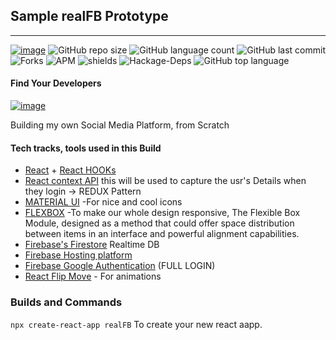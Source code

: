 ## Sample realFB Prototype
<hr >

[![image](https://img.shields.io/badge/License-MIT-yellow.svg)](https://opensource.org/licenses/MIT)
![GitHub repo size](https://img.shields.io/github/repo-size/OkomoJacob/realFB?color=green-yellow&logo=github&logoColor=blue) ![GitHub language count](https://img.shields.io/github/languages/count/OkomoJacob/realFB?logo=visual-studio-code) ![GitHub last commit](https://img.shields.io/github/last-commit/OkomoJacob/realFB?style=plastic&color=brightgreen) 
![Forks](https://img.shields.io/github/forks/OkomoJacob/realFB?style=social) ![APM](https://img.shields.io/apm/dm/vim-mode) ![shields](https://img.shields.io/opencollective/sponsors/0) ![Hackage-Deps](https://img.shields.io/hackage-deps/v/lens) ![GitHub top language](https://img.shields.io/github/languages/top/okomojacob/realFB)

#### Find Your Developers
[![image](https://img.shields.io/twitter/follow/okomojacob?style=social)](https://twitter.com/okomojacob)

Building my own Social Media Platform, from Scratch
#### Tech tracks, tools used in this Build
 - [React](https://reactjs.org/) + [React HOOKs](https://reactjs.org/docs/hooks-intro.html)
 - [React context API](https://reactjs.org/docs/context.html) this will be used to capture the usr's Details when they login -> REDUX Pattern
 - [MATERIAL UI](https://material-ui.com/) -For nice and cool icons
 - [FLEXBOX](https://developer.mozilla.org/en-US/docs/Web/CSS/CSS_Flexible_Box_Layout/Basic_Concepts_of_Flexbox) -To make our whole design responsive, The Flexible Box Module, designed as a method that could offer space distribution between items in an interface and powerful alignment capabilities.
 - [Firebase's Firestore](https://firebase.google.com/docs/firestore) Realtime DB
 - [Firebase Hosting platform](https://firebase.google.com/docs/firestore)
 - [Firebase Google Authentication](https://firebase.google.com/docs/auth) (FULL LOGIN)
 - [React Flip Move](https://joshwcomeau.github.io/react-flip-move/examples/#/?_k=3qe4wa) - For animations

### Builds and Commands
`npx create-react-app realFB` To create your new react aapp.
